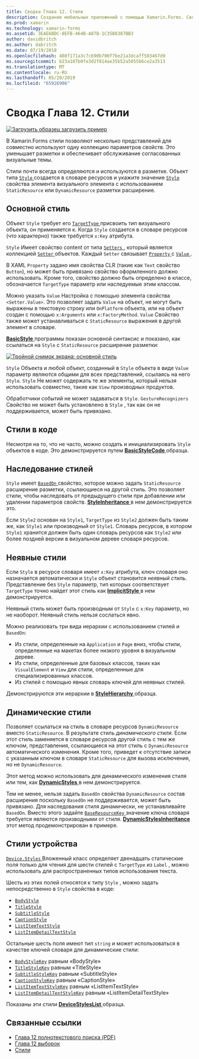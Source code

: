 ```yaml
---
title: Сводка Глава 12. Стили
description: Создание мобильных приложений с помощью Xamarin.Forms. Сводка Глава 12. Стили
ms.prod: xamarin
ms.technology: xamarin-forms
ms.assetid: 3EAE6BDC-8EFB-464B-A87B-1C35B8387BB3
author: davidbritch
ms.author: dabritch
ms.date: 07/19/2018
ms.openlocfilehash: 408f171a3c7c690b700f7be21a3dcaff503467d9
ms.sourcegitcommit: b23a107b0fe3d2f814ae35b52a5855b6ce2a3513
ms.translationtype: MT
ms.contentlocale: ru-RU
ms.lasthandoff: 05/20/2019
ms.locfileid: "65926906"
---
```

# <a name="summary-of-chapter-12-styles"></a>Сводка Глава 12. Стили

[![Загрузить образец](~/media/shared/download.png) загрузить пример](https://github.com/xamarin/xamarin-forms-book-samples/tree/master/Chapter12)

В Xamarin.Forms стили позволяют несколько представлений для совместно используют одну коллекцию параметров свойств. Это уменьшает разметки и обеспечивает обслуживание согласованных визуальные темы.

Стили почти всегда определяются и используются в разметке. Объект типа [ `Style` ](xref:Xamarin.Forms.Style) создается в словаре ресурсов и укажите значение [ `Style` ](xref:Xamarin.Forms.NavigableElement.Style) свойства элемента визуального элемента с использованием `StaticResource` или `DynamicResource` разметки расширение.

## <a name="the-basic-style"></a>Основной стиль

Объект `Style` требует его [ `TargetType` ](xref:Xamarin.Forms.Style.TargetType) присвоить тип визуального объекта, он применяется к. Когда `Style` создается в словаре ресурсов (что характерно) также требуется `x:Key` атрибута.

`Style` Имеет свойство content от типа [ `Setters` ](xref:Xamarin.Forms.Style.Setters), который является коллекцией [ `Setter` ](xref:Xamarin.Forms.Setter) объектов. Каждый `Setter` связывает [ `Property` ](xref:Xamarin.Forms.Setter.Property) с [ `Value` ](xref:Xamarin.Forms.Setter.Value).

В XAML `Property` задано имя свойства CLR (такие как `Text` свойство `Button`), но может быть привязано свойство оформленного должно использовать. Кроме того, свойство должно быть определено в классе, обозначается `TargetType` параметр или наследуемые этим классом.

Можно указать `Value` Настройка с помощью элемента свойства `<Setter.Value>`. Это позволяет задать `Value` на объект, не могут быть выражены в текстовую строку или `OnPlatform` объекта, или на объект создан с помощью `x:Arguments` или `x:FactoryMethod`. `Value` Свойство также может устанавливаться с `StaticResource` выражения в другой элемент в словаре.

[ **BasicStyle** ](https://github.com/xamarin/xamarin-forms-book-samples/tree/master/Chapter12/BasicStyle) программы показан основной синтаксис и показано, как ссылаться на `Style` с `StaticResource` расширение разметки:

[![Тройной снимок экрана: основной стиль](images/ch12fg01-small.png "основные стили")](images/ch12fg01-large.png#lightbox "основные стили")

`Style` Объекта и любой объект, созданный в `Style` объекта в виде `Value` параметр являются общими для всех представлений, ссылаясь на него `Style`. `Style` Не может содержать те же элементы, который нельзя использовать совместно, такие как `View` производных продуктов.

Обработчики событий не может задаваться в `Style`. `GestureRecognizers` Свойство не может быть установлено в `Style` , так как он не поддерживается, может быть привязано.

## <a name="styles-in-code"></a>Стили в коде

Несмотря на то, что не часто, можно создать и инициализировать `Style` объектов в коде. Это демонстрируется путем [ **BasicStyleCode** ](https://github.com/xamarin/xamarin-forms-book-samples/tree/master/Chapter12/BasicStyleCode) образца.

## <a name="style-inheritance"></a>Наследование стилей

`Style` имеет [ `BasedOn` ](xref:Xamarin.Forms.Style.BasedOn) свойство, которое можно задать `StaticResource` расширение разметки, ссылающиеся на другой стиль. Это позволяет стили, чтобы наследовать от предыдущего стили при добавлении или удалении параметров свойств. [ **StyleInheritance** ](https://github.com/xamarin/xamarin-forms-book-samples/tree/master/Chapter12/StyleInheritance) в нем демонстрируется это.

Если `Style2` основан на `Style1`, `TargetType` из `Style2` должен быть таким же, как `Style1` или производный от `Style1`. Словарь ресурсов, в котором `Style1` хранится должен быть один словарь ресурсов как `Style2` или более поздней версии в визуальном дереве словаря ресурсов.

## <a name="implicit-styles"></a>Неявные стили

Если `Style` в ресурсе словаря имеет `x:Key` атрибута, ключ словаря оно назначается автоматически и `Style` объект становится *неявный стиль*. Представление без `Style` параметр, тип которых соответствует `TargetType` точно найдет этот стиль как [ **ImplicitStyle** ](https://github.com/xamarin/xamarin-forms-book-samples/tree/master/Chapter12/ImplicitStyle) в нем демонстрируется.

Неявный стиль может быть производным от `Style` с `x:Key` параметр, но не наоборот. Неявный стиль нельзя сослаться явно.

Можно реализовать три вида иерархии с использованием стилей и `BasedOn`:

- Из стили, определенные на `Application` и `Page` вниз, чтобы стили, определенные на макетах более низкого уровня в визуальном дереве.
- Из стили, определенные для базовых классов, таких как `VisualElement` и `View` для стили, определенные для специализированных классов.
- Из стилей с помощью явных словарь ключей для неявных стилей.

Демонстрируются эти иерархии в [ **StyleHierarchy** ](https://github.com/xamarin/xamarin-forms-book-samples/tree/master/Chapter12/StyleHierarchy) образца.

## <a name="dynamic-styles"></a>Динамические стили

Позволяет ссылаться на стиль в словаре ресурсов `DynamicResource` вместо `StaticResource`. В результате стиль *динамического стиля*. Если этот стиль заменяется в словаре ресурсов другой стиль с тем же ключом, представления, ссылающиеся на этот стиль с `DynamicResource` автоматического изменения. Кроме того, приведет к отсутствие записи с указанным ключом в словаре `StaticResource` для вызова исключения, но не `DynamicResource`.

Этот метод можно использовать для динамического изменения стиля или тем, как [ **DynamicStyles** ](https://github.com/xamarin/xamarin-forms-book-samples/tree/master/Chapter12/DynamicStyles) в нем демонстрируется.

Тем не менее, нельзя задать `BasedOn` свойства `DynamicResource` состав расширения поскольку `BasedOn` не поддерживается, может быть привязано. Для наследования стиля динамически, не устанавливайте `BasedOn`. Вместо этого задайте [ `BaseResourceKey` ](xref:Xamarin.Forms.Style.BaseResourceKey) значение ключа словаря требуется являются производными от стиля. [ **DynamicStylesInheritance** ](https://github.com/xamarin/xamarin-forms-book-samples/tree/master/Chapter12/DynaStylesInh) этот метод продемонстрирован в примере.

## <a name="device-styles"></a>Стили устройства

[ `Device.Styles` ](xref:Xamarin.Forms.Device.Styles) Вложенный класс определяет двенадцать статические поля только для чтения для шести стилей с `TargetType` из `Label` , можно использовать для распространенных типов использования текста.

Шесть из этих полей относятся к типу `Style` , можно задать непосредственно в `Style` свойства в коде:

- [`BodyStyle`](xref:Xamarin.Forms.Device.Styles.BodyStyle)
- [`TitleStyle`](xref:Xamarin.Forms.Device.Styles.TitleStyle)
- [`SubtitleStyle`](xref:Xamarin.Forms.Device.Styles.SubtitleStyle)
- [`CaptionStyle`](xref:Xamarin.Forms.Device.Styles.CaptionStyle)
- [`ListItemTextStyle`](xref:Xamarin.Forms.Device.Styles.ListItemTextStyle)
- [`ListItemDetailTextStyle`](xref:Xamarin.Forms.Device.Styles.ListItemDetailTextStyle)

Остальные шесть поля имеют тип `string` и может использоваться в качестве ключей словаря для динамические стили:

- [`BodyStyleKey`](xref:Xamarin.Forms.Device.Styles.BodyStyleKey) равным «BodyStyle»
- [`TitleStyleKey`](xref:Xamarin.Forms.Device.Styles.TitleStyleKey) равным «TitleStyle»
- [`SubtitleStyleKey`](xref:Xamarin.Forms.Device.Styles.SubtitleStyleKey) равным «SubtitleStyle»
- [`CaptionStyleKey`](xref:Xamarin.Forms.Device.Styles.CaptionStyleKey) равным «CaptionStyle»
- [`ListItemTextStyleKey`](xref:Xamarin.Forms.Device.Styles.ListItemTextStyleKey) равным «ListItemTextStyle»
- [`ListItemDetailTextStyleKey`](xref:Xamarin.Forms.Device.Styles.ListItemDetailTextStyleKey) равным «ListItemDetailTextStyle»

Показаны эти стили [ **DeviceStylesList** ](https://github.com/xamarin/xamarin-forms-book-samples/tree/master/Chapter12/DeviceStylesList) образца.

## <a name="related-links"></a>Связанные ссылки

- [Глава 12 полнотекстового поиска (PDF)](https://download.xamarin.com/developer/xamarin-forms-book/XamarinFormsBook-Ch12-Apr2016.pdf)
- [Глава 12 выборок](https://github.com/xamarin/xamarin-forms-book-samples/tree/master/Chapter12)
- [Стили](~/xamarin-forms/user-interface/styles/index.md)
